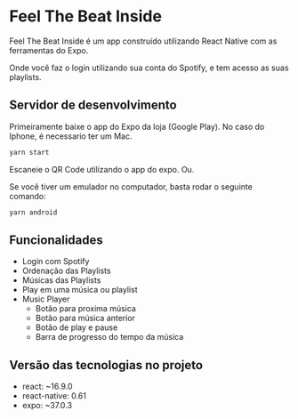 # Feel The Beat Inside
Feel The Beat Inside é um app construído utilizando React Native com as ferramentas do Expo.

Onde você faz o login utilizando sua conta do Spotify, e tem acesso as suas playlists.

## Servidor de desenvolvimento
Primeiramente baixe o app do Expo da loja (Google Play). No caso do Iphone, é necessario ter um Mac.
```bash
yarn start
```
Escaneie o QR Code utilizando o app do expo. Ou.

Se você tiver um emulador no computador, basta rodar o seguinte comando:
```bash
yarn android
```

## Funcionalidades
- Login com Spotify
- Ordenação das Playlists
- Músicas das Playlists
- Play em uma música ou playlist
- Music Player
  - Botão para proxima música
  - Botão para música anterior
  - Botão de play e pause
  - Barra de progresso do tempo da música

## Versão das tecnologias no projeto
- react: ~16.9.0
- react-native: 0.61
- expo: ~37.0.3
